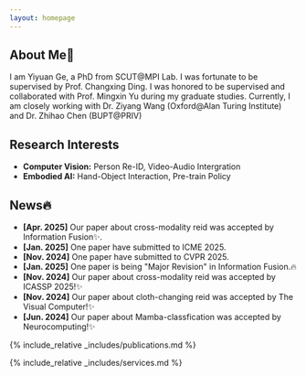 ```yaml
---
layout: homepage
---
```


## About Me👋

I am Yiyuan Ge, a PhD from SCUT@MPI Lab. I was fortunate to be supervised by Prof. Changxing Ding. I was honored to be supervised and collaborated with Prof. Mingxin Yu during my graduate studies. Currently, I am closely working with Dr. Ziyang Wang (Oxford@Alan Turing Institute) and Dr. Zhihao Chen (BUPT@PRIV)

## Research Interests

- **Computer Vision:** Person Re-ID, Video-Audio Intergration
- **Embodied AI:** Hand-Object Interaction, Pre-train Policy

## News🔥
- **[Apr. 2025]** Our paper about cross-modality reid was accepted by Information Fusion✨.
- **[Jan. 2025]** One paper have submitted to ICME 2025.
- **[Nov. 2024]** One paper have submitted to CVPR 2025.
- **[Jan. 2025]** One paper is being "Major Revision" in Information Fusion.🔥
- **[Nov. 2024]** Our paper about cross-modality reid was accepted by ICASSP 2025!✨ 
- **[Nov. 2024]** Our paper about cloth-changing reid was accepted by The Visual Computer!✨ 
- **[Jun. 2024]** Our paper about Mamba-classfication was accepted by Neurocomputing!✨ 

{% include_relative _includes/publications.md %}

{% include_relative _includes/services.md %}
